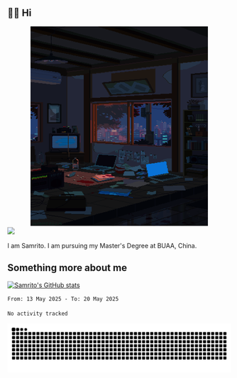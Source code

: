 ## 👋🏻 Hi

<div align="center">
<img alt="GIF" src="https://github.com/xiangsam/xiangsam/blob/271390e4ab50820a4594e3cb94b7ffaa6293de72/0_0EUAvTumWsRa2k6F.gif" width=400 height=450/>
</div>

<a href="https://github.com/xiangsam">
  <img src="https://komarev.com/ghpvc/?username=xiangsam&style=flat-square" />
</a>

I am Samrito. I am pursuing my Master's Degree at BUAA, China.


## Something more about me
[![Samrito's GitHub stats](https://github-readme-stats.vercel.app/api?username=xiangsam)](https://github.com/samrito/github-readme-stats)

<!--START_SECTION:waka-->

```txt
From: 13 May 2025 - To: 20 May 2025

No activity tracked
```

<!--END_SECTION:waka-->

<picture>
  <source media="(prefers-color-scheme: dark)" srcset="https://raw.githubusercontent.com/xiangsam/xiangsam/output/github-contribution-grid-snake-dark.svg">
  <source media="(prefers-color-scheme: light)" srcset="https://raw.githubusercontent.com/xiangsam/xiangsam/output/github-contribution-grid-snake.svg">
  <img alt="github contribution grid snake animation" src="https://raw.githubusercontent.com/xiangsam/xiangsam/output/github-contribution-grid-snake.svg">
</picture>

<!---
xiangsam/xiangsam is a ✨ special ✨ repository because its `README.md` (this file) appears on your GitHub profile.
You can click the Preview link to take a look at your changes.
--->
